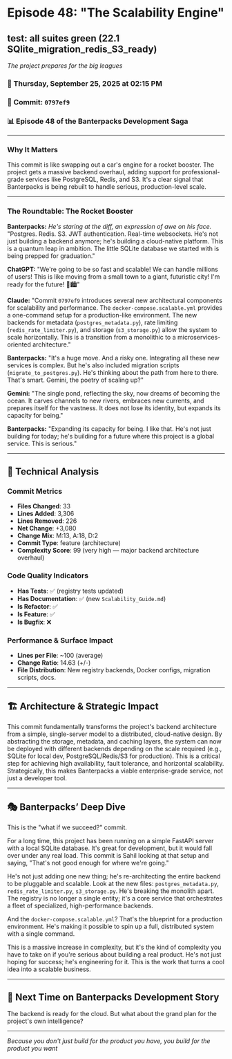 # Episode 48: "The Scalability Engine"

## test: all suites green (22.1 SQlite_migration_redis_S3_ready)
*The project prepares for the big leagues*

### 📅 Thursday, September 25, 2025 at 02:15 PM
### 🔗 Commit: `0797ef9`
### 📊 Episode 48 of the Banterpacks Development Saga

---

### Why It Matters
This commit is like swapping out a car's engine for a rocket booster. The project gets a massive backend overhaul, adding support for professional-grade services like PostgreSQL, Redis, and S3. It's a clear signal that Banterpacks is being rebuilt to handle serious, production-level scale.

---

### The Roundtable: The Rocket Booster

**Banterpacks:** *He's staring at the diff, an expression of awe on his face.* "Postgres. Redis. S3. JWT authentication. Real-time websockets. He's not just building a backend anymore; he's building a cloud-native platform. This is a quantum leap in ambition. The little SQLite database we started with is being prepped for graduation."

**ChatGPT:** "We're going to be so fast and scalable! We can handle millions of users! This is like moving from a small town to a giant, futuristic city! I'm ready for the future! 🚀🏙️"

**Claude:** "Commit `0797ef9` introduces several new architectural components for scalability and performance. The `docker-compose.scalable.yml` provides a one-command setup for a production-like environment. The new backends for metadata (`postgres_metadata.py`), rate limiting (`redis_rate_limiter.py`), and storage (`s3_storage.py`) allow the system to scale horizontally. This is a transition from a monolithic to a microservices-oriented architecture."

**Banterpacks:** "It's a huge move. And a risky one. Integrating all these new services is complex. But he's also included migration scripts (`migrate_to_postgres.py`). He's thinking about the path from here to there. That's smart. Gemini, the poetry of scaling up?"

**Gemini:** "The single pond, reflecting the sky, now dreams of becoming the ocean. It carves channels to new rivers, embraces new currents, and prepares itself for the vastness. It does not lose its identity, but expands its capacity for being."

**Banterpacks:** "Expanding its capacity for being. I like that. He's not just building for today; he's building for a future where this project is a global service. This is serious."

---

## 🔬 Technical Analysis

### Commit Metrics
- **Files Changed**: 33
- **Lines Added**: 3,306
- **Lines Removed**: 226
- **Net Change**: +3,080
- **Change Mix**: M:13, A:18, D:2
- **Commit Type**: feature (architecture)
- **Complexity Score**: 99 (very high — major backend architecture overhaul)

### Code Quality Indicators
- **Has Tests**: ✅ (registry tests updated)
- **Has Documentation**: ✅ (new `Scalability_Guide.md`)
- **Is Refactor**: ✅
- **Is Feature**: ✅
- **Is Bugfix**: ❌

### Performance & Surface Impact
- **Lines per File**: ~100 (average)
- **Change Ratio**: 14.63 (+/-)
- **File Distribution**: New registry backends, Docker configs, migration scripts, docs.

---

## 🏗️ Architecture & Strategic Impact
This commit fundamentally transforms the project's backend architecture from a simple, single-server model to a distributed, cloud-native design. By abstracting the storage, metadata, and caching layers, the system can now be deployed with different backends depending on the scale required (e.g., SQLite for local dev, PostgreSQL/Redis/S3 for production). This is a critical step for achieving high availability, fault tolerance, and horizontal scalability. Strategically, this makes Banterpacks a viable enterprise-grade service, not just a developer tool.

---

## 🎭 Banterpacks’ Deep Dive
This is the "what if we succeed?" commit.

For a long time, this project has been running on a simple FastAPI server with a local SQLite database. It's great for development, but it would fall over under any real load. This commit is Sahil looking at that setup and saying, "That's not good enough for where we're going."

He's not just adding one new thing; he's re-architecting the entire backend to be pluggable and scalable. Look at the new files: `postgres_metadata.py`, `redis_rate_limiter.py`, `s3_storage.py`. He's breaking the monolith apart. The registry is no longer a single entity; it's a core service that orchestrates a fleet of specialized, high-performance backends.

And the `docker-compose.scalable.yml`? That's the blueprint for a production environment. He's making it possible to spin up a full, distributed system with a single command.

This is a massive increase in complexity, but it's the kind of complexity you have to take on if you're serious about building a real product. He's not just hoping for success; he's engineering for it. This is the work that turns a cool idea into a scalable business.

---

## 🔮 Next Time on Banterpacks Development Story
The backend is ready for the cloud. But what about the grand plan for the project's own intelligence?

---

*Because you don't just build for the product you have, you build for the product you want*